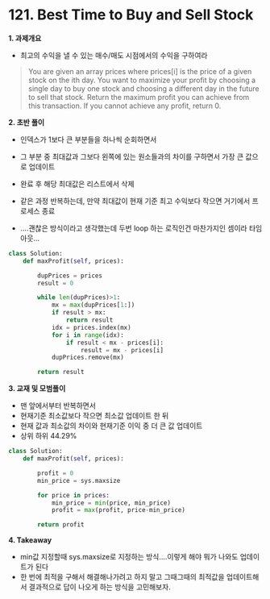 # 121. Best Time to Buy and Sell Stock

**1. 과제개요**

- 최고의 수익을 낼 수 있는 매수/매도 시점에서의 수익을 구하여라

> You are given an array prices where prices[i] is the price of a given stock on the ith day.
> You want to maximize your profit by choosing a single day to buy one stock and choosing a different day in the future to sell that stock.
> Return the maximum profit you can achieve from this transaction. If you cannot achieve any profit, return 0.

**2. 초반 풀이**

- 인덱스가 1보다 큰 부분들을 하나씩 순회하면서
- 그 부분 중 최대값과 그보다 왼쪽에 있는 원소들과의 차이를 구하면서 가장 큰 값으로 업데이트
- 완료 후 해당 최대값은 리스트에서 삭제
- 같은 과정 반복하는데, 만약 최대값이 현재 기준 최고 수익보다 작으면 거기에서 프로세스 종료

- ....괜찮은 방식이라고 생각했는데 두번 loop 하는 로직인건 마찬가지인 셈이라 타임아웃...

```python
class Solution:
    def maxProfit(self, prices):

        dupPrices = prices
        result = 0

        while len(dupPrices)>1:
            mx = max(dupPrices[1:])
            if result > mx:
                return result
            idx = prices.index(mx)
            for i in range(idx):
                if result < mx - prices[i]:
                    result = mx - prices[i]
            dupPrices.remove(mx)

        return result
```

**3. 교재 및 모범풀이**

- 맨 앞에서부터 반복하면서
- 현재기준 최소값보다 작으면 최소값 업데이트 한 뒤
- 현재 값과 최소값의 차이와 현재기준 이익 중 더 큰 값 업데이트
- 상위 하위 44.29%

```python
class Solution:
    def maxProfit(self, prices):

        profit = 0
        min_price = sys.maxsize

        for price in prices:
            min_price = min(price, min_price)
            profit = max(profit, price-min_price)

        return profit
```

**4. Takeaway**

- min값 지정할때 sys.maxsize로 지정하는 방식....이렇게 해야 뭐가 나와도 업데이트가 된다
- 한 번에 최적을 구해서 해결해나가려고 하지 말고 그때그때의 최적값을 업데이트해서 결과적으로 답이 나오게 하는 방식을 고민해보자.
